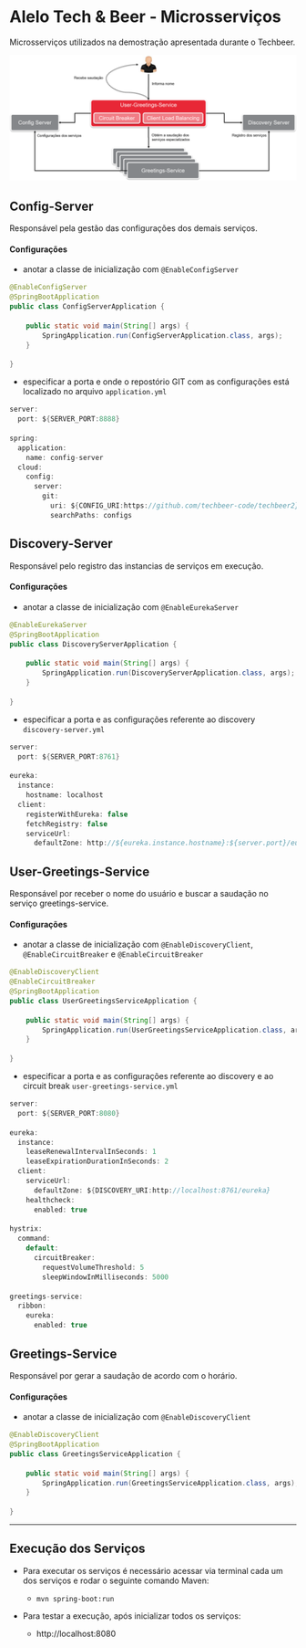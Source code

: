 # Alelo Tech & Beer - Microsserviços

Microsserviços utilizados na demostração apresentada durante o Techbeer.

<div align="center">
    <img src="/microservicos.png" /> 
</div>

## Config-Server
Responsável pela gestão das configurações dos demais serviços.

#### Configurações
- anotar a classe de inicialização com `@EnableConfigServer`
```java
@EnableConfigServer
@SpringBootApplication
public class ConfigServerApplication {

	public static void main(String[] args) {
		SpringApplication.run(ConfigServerApplication.class, args);
	}

}
```
- especificar a porta e onde o repostório GIT com as configurações está localizado no arquivo `application.yml` 
```java
server:
  port: ${SERVER_PORT:8888}

spring:  
  application:
    name: config-server
  cloud:    
    config:      
      server:
        git:
          uri: ${CONFIG_URI:https://github.com/techbeer-code/techbeer2}
          searchPaths: configs
```

## Discovery-Server
Responsável pelo registro das instancias de serviços em execução.

#### Configurações
- anotar a classe de inicialização com `@EnableEurekaServer`
```java
@EnableEurekaServer
@SpringBootApplication
public class DiscoveryServerApplication {

	public static void main(String[] args) {
		SpringApplication.run(DiscoveryServerApplication.class, args);
	}

}
```

- especificar a porta e as configurações referente ao discovery `discovery-server.yml` 
```java
server:
  port: ${SERVER_PORT:8761}

eureka:
  instance:
    hostname: localhost
  client:
    registerWithEureka: false
    fetchRegistry: false
    serviceUrl:
      defaultZone: http://${eureka.instance.hostname}:${server.port}/eureka/
```

## User-Greetings-Service
Responsável por receber o nome do usuário e buscar a saudação no serviço greetings-service.

#### Configurações
- anotar a classe de inicialização com `@EnableDiscoveryClient`, `@EnableCircuitBreaker` e `@EnableCircuitBreaker`
```java
@EnableDiscoveryClient
@EnableCircuitBreaker
@SpringBootApplication
public class UserGreetingsServiceApplication {

	public static void main(String[] args) {
		SpringApplication.run(UserGreetingsServiceApplication.class, args);
	}

}
```

- especificar a porta e as configurações referente ao discovery e ao circuit break `user-greetings-service.yml` 
```java
server:
  port: ${SERVER_PORT:8080}

eureka:
  instance:
    leaseRenewalIntervalInSeconds: 1
    leaseExpirationDurationInSeconds: 2
  client:
    serviceUrl:
      defaultZone: ${DISCOVERY_URI:http://localhost:8761/eureka}
    healthcheck:
      enabled: true

hystrix:
  command:
    default:
      circuitBreaker:
        requestVolumeThreshold: 5
        sleepWindowInMilliseconds: 5000

greetings-service:
  ribbon:
    eureka:
      enabled: true
```

## Greetings-Service
Responsável por gerar a saudação de acordo com o horário.

#### Configurações
- anotar a classe de inicialização com `@EnableDiscoveryClient`
```java
@EnableDiscoveryClient
@SpringBootApplication
public class GreetingsServiceApplication {

	public static void main(String[] args) {
		SpringApplication.run(GreetingsServiceApplication.class, args);
	}

}
```

---

## Execução dos Serviços

- Para executar os serviços é necessário acessar via terminal cada um dos serviços e rodar o seguinte comando Maven:
  - `mvn spring-boot:run`
  
- Para testar a execução, após inicializar todos os serviços:
  - http://localhost:8080
